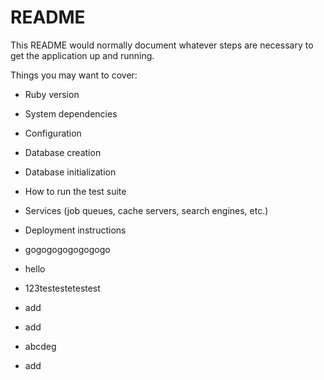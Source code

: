 # README

This README would normally document whatever steps are necessary to get the
application up and running.

Things you may want to cover:

* Ruby version

* System dependencies

* Configuration

* Database creation

* Database initialization

* How to run the test suite

* Services (job queues, cache servers, search engines, etc.)

* Deployment instructions

* gogogogogogogogo

* hello

* 123testestetestest

* add 

* add 
* abcdeg 
* add 

